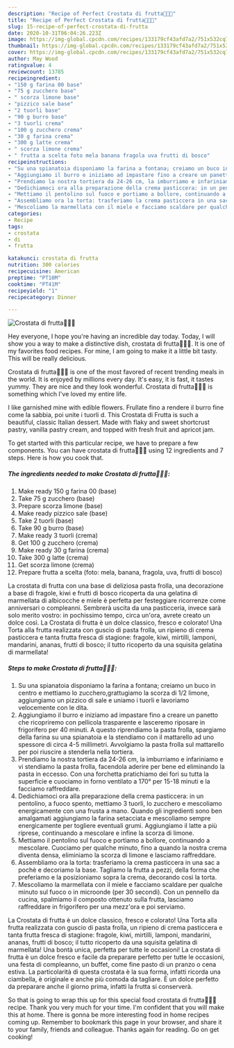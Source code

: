 ```yaml
---
description: "Recipe of Perfect Crostata di frutta🍓🍌🍎"
title: "Recipe of Perfect Crostata di frutta🍓🍌🍎"
slug: 15-recipe-of-perfect-crostata-di-frutta
date: 2020-10-31T06:04:26.223Z
image: https://img-global.cpcdn.com/recipes/133179cf43afd7a2/751x532cq70/crostata-di-frutta🍓🍌🍎-recipe-main-photo.jpg
thumbnail: https://img-global.cpcdn.com/recipes/133179cf43afd7a2/751x532cq70/crostata-di-frutta🍓🍌🍎-recipe-main-photo.jpg
cover: https://img-global.cpcdn.com/recipes/133179cf43afd7a2/751x532cq70/crostata-di-frutta🍓🍌🍎-recipe-main-photo.jpg
author: May Wood
ratingvalue: 4
reviewcount: 13785
recipeingredient:
- "150 g farina 00 base"
- "75 g zucchero base"
- " scorza limone base"
- "pizzico sale base"
- "2 tuorli base"
- "90 g burro base"
- "3 tuorli crema"
- "100 g zucchero crema"
- "30 g farina crema"
- "300 g latte crema"
- " scorza limone crema"
- " frutta a scelta foto mela banana fragola uva frutti di bosco"
recipeinstructions:
- "Su una spianatoia disponiamo la farina a fontana; creiamo un buco in centro e mettiamo lo zucchero,grattugiamo la scorza di 1/2 limone, aggiungiamo un pizzico di sale e uniamo i tuorli e lavoriamo velocemente con le dita."
- "Aggiungiamo il burro e iniziamo ad impastare fino a creare un panetto che ricopriremo con pellicola trasparente e lasceremo riposare in frigorifero per 40 minuti. A questo riprendiamo la pasta frolla, spargiamo della farina su una spianatoia e la stendiamo con il mattarello ad uno spessore di circa 4-5 millimetri. Avvolgiamo la pasta frolla sul mattarello per poi riuscire a stenderla nella tortiera."
- "Prendiamo la nostra tortiera da 24-26 cm, la imburriamo e infariniamo e vi stendiamo la pasta frolla, facendola aderire per bene ed eliminando la pasta in eccesso. Con una forchetta pratichiamo dei fori su tutta la superficie e cuociamo in forno ventilato a 170° per 15-18 minuti e la facciamo raffreddare."
- "Dedichiamoci ora alla preparazione della crema pasticcera: in un pentolino, a fuoco spento, mettiamo 3 tuorli, lo zucchero e mescoliamo energicamente con una frusta a mano. Quando gli ingredienti sono ben amalgamati aggiungiamo la farina setacciata e mescoliamo sempre energicamente per togliere eventuali grumi. Aggiungiamo il latte a più riprese, continuando a mescolare e infine la scorza di limone."
- "Mettiamo il pentolino sul fuoco e portiamo a bollore, continuando a mescolare. Cuociamo per qualche minuto, fino a quando la nostra crema diventa densa, eliminiamo la scorza di limone e lasciamo raffreddare."
- "Assembliamo ora la torta: trasferiamo la crema pasticcera in una sac a pochè e decoriamo la base. Tagliamo la frutta a pezzi, della forma che preferiamo e la posizioniamo sopra la crema, decorando così la torta."
- "Mescoliamo la marmellata con il miele e facciamo scaldare per qualche minuto sul fuoco o in microonde (per 30 secondi). Con un pennello da cucina, spalmiamo il composto ottenuto sulla frutta, lasciamo raffreddare in frigorifero per una mezz&#39;ora e poi serviamo."
categories:
- Recipe
tags:
- crostata
- di
- frutta

katakunci: crostata di frutta 
nutrition: 300 calories
recipecuisine: American
preptime: "PT10M"
cooktime: "PT41M"
recipeyield: "1"
recipecategory: Dinner

---
```



![Crostata di frutta🍓🍌🍎](https://img-global.cpcdn.com/recipes/133179cf43afd7a2/751x532cq70/crostata-di-frutta🍓🍌🍎-recipe-main-photo.jpg)

Hey everyone, I hope you're having an incredible day today. Today, I will show you a way to make a distinctive dish, crostata di frutta🍓🍌🍎. It is one of my favorites food recipes. For mine, I am going to make it a little bit tasty. This will be really delicious.

Crostata di frutta🍓🍌🍎 is one of the most favored of recent trending meals in the world. It is enjoyed by millions every day. It's easy, it is fast, it tastes yummy. They are nice and they look wonderful. Crostata di frutta🍓🍌🍎 is something which I've loved my entire life.

I like garnished mine with edible flowers. Frullate fino a rendere il burro fine come la sabbia, poi unite i tuorli d. This Crostata di Frutta is such a beautiful, classic Italian dessert. Made with flaky and sweet shortcrust pastry, vanilla pastry cream, and topped with fresh fruit and apricot jam.


To get started with this particular recipe, we have to prepare a few components. You can have crostata di frutta🍓🍌🍎 using 12 ingredients and 7 steps. Here is how you cook that.

<!--inarticleads1-->

##### The ingredients needed to make Crostata di frutta🍓🍌🍎:

1. Make ready 150 g farina 00 (base)
1. Take 75 g zucchero (base)
1. Prepare  scorza limone (base)
1. Make ready pizzico sale (base)
1. Take 2 tuorli (base)
1. Take 90 g burro (base)
1. Make ready 3 tuorli (crema)
1. Get 100 g zucchero (crema)
1. Make ready 30 g farina (crema)
1. Take 300 g latte (crema)
1. Get  scorza limone (crema)
1. Prepare  frutta a scelta (foto: mela, banana, fragola, uva, frutti di bosco)


La crostata di frutta con una base di deliziosa pasta frolla, una decorazione a base di fragole, kiwi e frutti di bosco ricoperta da una gelatina di marmellata di albicocche e miele è perfetta per festeggiare ricorrenze come anniversari o compleanni. Sembrerà uscita da una pasticceria, invece sarà solo merito vostro: in pochissimo tempo, circa un&#39;ora, avrete creato un dolce così. La Crostata di frutta è un dolce classico, fresco e colorato! Una Torta alla frutta realizzata con guscio di pasta frolla, un ripieno di crema pasticcera e tanta frutta fresca di stagione: fragole, kiwi, mirtilli, lamponi, mandarini, ananas, frutti di bosco; il tutto ricoperto da una squisita gelatina di marmellata! 

<!--inarticleads2-->

##### Steps to make Crostata di frutta🍓🍌🍎:

1. Su una spianatoia disponiamo la farina a fontana; creiamo un buco in centro e mettiamo lo zucchero,grattugiamo la scorza di 1/2 limone, aggiungiamo un pizzico di sale e uniamo i tuorli e lavoriamo velocemente con le dita.
1. Aggiungiamo il burro e iniziamo ad impastare fino a creare un panetto che ricopriremo con pellicola trasparente e lasceremo riposare in frigorifero per 40 minuti. A questo riprendiamo la pasta frolla, spargiamo della farina su una spianatoia e la stendiamo con il mattarello ad uno spessore di circa 4-5 millimetri. Avvolgiamo la pasta frolla sul mattarello per poi riuscire a stenderla nella tortiera.
1. Prendiamo la nostra tortiera da 24-26 cm, la imburriamo e infariniamo e vi stendiamo la pasta frolla, facendola aderire per bene ed eliminando la pasta in eccesso. Con una forchetta pratichiamo dei fori su tutta la superficie e cuociamo in forno ventilato a 170° per 15-18 minuti e la facciamo raffreddare.
1. Dedichiamoci ora alla preparazione della crema pasticcera: in un pentolino, a fuoco spento, mettiamo 3 tuorli, lo zucchero e mescoliamo energicamente con una frusta a mano. Quando gli ingredienti sono ben amalgamati aggiungiamo la farina setacciata e mescoliamo sempre energicamente per togliere eventuali grumi. Aggiungiamo il latte a più riprese, continuando a mescolare e infine la scorza di limone.
1. Mettiamo il pentolino sul fuoco e portiamo a bollore, continuando a mescolare. Cuociamo per qualche minuto, fino a quando la nostra crema diventa densa, eliminiamo la scorza di limone e lasciamo raffreddare.
1. Assembliamo ora la torta: trasferiamo la crema pasticcera in una sac a pochè e decoriamo la base. Tagliamo la frutta a pezzi, della forma che preferiamo e la posizioniamo sopra la crema, decorando così la torta.
1. Mescoliamo la marmellata con il miele e facciamo scaldare per qualche minuto sul fuoco o in microonde (per 30 secondi). Con un pennello da cucina, spalmiamo il composto ottenuto sulla frutta, lasciamo raffreddare in frigorifero per una mezz&#39;ora e poi serviamo.


La Crostata di frutta è un dolce classico, fresco e colorato! Una Torta alla frutta realizzata con guscio di pasta frolla, un ripieno di crema pasticcera e tanta frutta fresca di stagione: fragole, kiwi, mirtilli, lamponi, mandarini, ananas, frutti di bosco; il tutto ricoperto da una squisita gelatina di marmellata! Una bontà unica, perfetta per tutte le occasioni! La crostata di frutta è un dolce fresco e facile da preparare perfetto per tutte le occasioni, una festa di compleanno, un buffet, come fine pasto di un pranzo o cena estiva. La particolarità di questa crostata è la sua forma, infatti ricorda una ciambella, è originale e anche più comoda da tagliare. È un dolce perfetto da preparare anche il giorno prima, infatti la frutta si conserverà. 

So that is going to wrap this up for this special food crostata di frutta🍓🍌🍎 recipe. Thank you very much for your time. I'm confident that you will make this at home. There is gonna be more interesting food in home recipes coming up. Remember to bookmark this page in your browser, and share it to your family, friends and colleague. Thanks again for reading. Go on get cooking!

